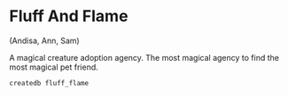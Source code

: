 # Fluff And Flame

(Andisa, Ann, Sam)

A magical creature adoption agency. The most magical agency to find the most magical pet friend. 

`createdb fluff_flame`

